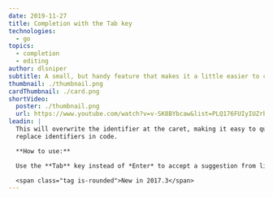 ```yaml
---
date: 2019-11-27
title: Completion with the Tab key
technologies:
  - go
topics:
  - completion
  - editing
author: dlsniper
subtitle: A small, but handy feature that makes it a little easier to complete symbol names.
thumbnail: ./thumbnail.png
cardThumbnail: ./card.png
shortVideo:
  poster: ./thumbnail.png
  url: https://www.youtube.com/watch?v=v-SK8BYbcaw&list=PLQ176FUIyIUZrbrlz4AY1V8VzBJKZyVlW&index=27
leadin: |
  This will overwrite the identifier at the caret, making it easy to quickly
  replace identifiers in code.

  **How to use:**

  Use the **Tab** key instead of *Enter* to accept a suggestion from list.

  <span class="tag is-rounded">New in 2017.3</span>
---
```


